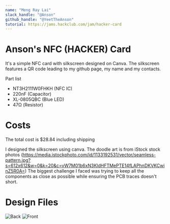 ```yaml
---
name: "Meng Ray Lai"
slack_handle: "@Anson"
github_handle: "@YeetTheAnson"
tutorial: https://jams.hackclub.com/jam/hacker-card
---
```


# Anson's NFC (HACKER) Card

It's a simple NFC card with silkscreen designed on Canva. The silkscreen features a QR code leading to my github page, my name and my contacts.

Part list
- NT3H2111W0FHKH (NFC IC)
- 220nF (Capacitor)
- XL-0805QBC (Blue LED)
- 47Ω (Resistor)

# Costs
The total cost is $28.84 including shipping


I designed the silkscreen using canva. The doodle art is from iStock stock photos (https://media.istockphoto.com/id/1133192531/vector/seamless-pattern.jpg?s=612x612&w=0&k=20&c=vW7M01b6xN3KldHFTMePTE14fLAPhnDKVKCwinZ5R0A=)
The biggest challenge I faced was trying to keep all the components as close as possible while ensuring the PCB traces doesn't short.

# Design Files
![Back](https://github.com/user-attachments/assets/d34beccf-f5c4-4e43-9156-4bd98941ffd7)
![Front](https://github.com/user-attachments/assets/125140d5-68f4-4789-a0ee-e38693c44538)
